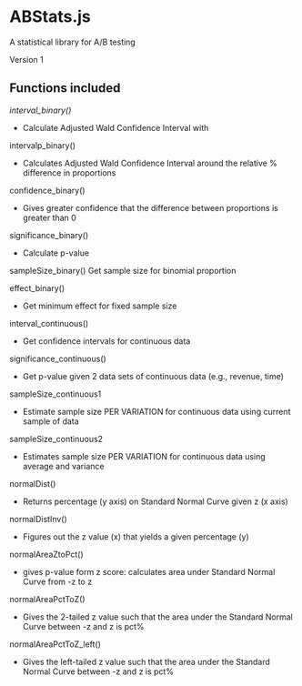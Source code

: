 ABStats.js
==========

A statistical library for A/B testing

Version 1

Functions included
----------------------

*interval_binary()*
- Calculate Adjusted Wald Confidence Interval with 

intervalp_binary()
- Calculates Adjusted Wald Confidence Interval around the relative % difference in proportions

confidence_binary()
- Gives greater confidence that the difference between proportions is greater than 0

significance_binary()
- Calculate p-value

sampleSize_binary()
Get sample size for binomial proportion

effect_binary()
- Get minimum effect for fixed sample size

interval_continuous()
- Get confidence intervals for continuous data

significance_continuous()
- Get p-value given 2 data sets of continuous data (e.g., revenue, time)

sampleSize_continuous1
- Estimate sample size PER VARIATION for continuous data using current sample of data

sampleSize_continuous2
- Estimates sample size PER VARIATION for continuous data using average and variance

normalDist()
- Returns percentage (y axis) on Standard Normal Curve given z (x axis)

normalDistInv()
- Figures out the z value (x) that yields a given percentage (y)

normalAreaZtoPct()
- gives p-value form z score: calculates area under Standard Normal Curve from -z to z

normalAreaPctToZ()
- Gives the 2-tailed z value such that the area under the Standard Normal Curve between -z and z is pct%

normalAreaPctToZ_left()
- Gives the left-tailed z value such that the area under the Standard Normal Curve between -z and z is pct%
